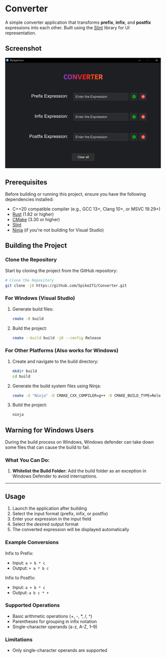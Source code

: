 # Converter

A simple converter application that transforms **prefix**, **infix**, and **postfix** expressions into each other. Built
using the [Slint](https://github.com/slint-ui/slint) library for UI representation.

## Screenshot

![Screenshot](./res/Screenshot.png)

## Prerequisites

Before building or running this project, ensure you have the following dependencies installed:

- C++20 compatible compiler (e.g., GCC 13+, Clang 10+, or MSVC 19.29+)
- [Rust](https://www.rust-lang.org/tools/install) (1.82 or higher)
- [CMake](https://cmake.org/documentation/) (3.30 or higher)
- [Slint](https://github.com/slint-ui/slint)
- [Ninja](https://ninja-build.org/) (if you're not building for Visual Studio)

## Building the Project

### Clone the Repository

Start by cloning the project from the GitHub repository:

```bash
# Clone the Repository
git clone -j8 https://github.com/Spike271/Converter.git
```

### For Windows (Visual Studio)

1. Generate build files:
   ```bash
   cmake -B build
   ```

2. Build the project:
   ```bash
   cmake --build build -j8 --config Release
   ```

### For Other Platforms (Also works for Windows)

1. Create and navigate to the build directory:
   ```bash
   mkdir build
   cd build
   ```

2. Generate the build system files using Ninja:
   ```bash
   cmake -G "Ninja" -D CMAKE_CXX_COMPILER=g++ -D CMAKE_BUILD_TYPE=Release ..
   ```

3. Build the project:
   ```bash
   ninja
   ```

## Warning for Windows Users

During the build process on Windows, Windows defender can take down some files that can cause the build to fail.

### What You Can Do:

1. **Whitelist the Build Folder:**
   Add the build folder as an exception in Windows Defender to avoid interruptions.
---

## Usage

1. Launch the application after building
2. Select the input format (prefix, infix, or postfix)
3. Enter your expression in the input field
4. Select the desired output format
5. The converted expression will be displayed automatically

### Example Conversions

Infix to Prefix:

- Input: `a + b * c`
- Output: `+ a * b c`

Infix to Postfix:

- Input: `a + b * c`
- Output: `a b c * +`

### Supported Operations

- Basic arithmetic operations (+, -, *, /, ^)
- Parentheses for grouping in infix notation
- Single-character operands (a-z, A-Z, 1–9)

### Limitations

- Only single-character operands are supported
